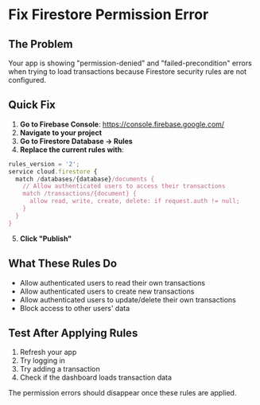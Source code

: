 # Fix Firestore Permission Error

## The Problem
Your app is showing "permission-denied" and "failed-precondition" errors when trying to load transactions because Firestore security rules are not configured.

## Quick Fix

1. **Go to Firebase Console**: https://console.firebase.google.com/
2. **Navigate to your project**
3. **Go to Firestore Database → Rules**
4. **Replace the current rules with**:

```javascript
rules_version = '2';
service cloud.firestore {
  match /databases/{database}/documents {
    // Allow authenticated users to access their transactions
    match /transactions/{document} {
      allow read, write, create, delete: if request.auth != null;
    }
  }
}
```

5. **Click "Publish"**

## What These Rules Do
- Allow authenticated users to read their own transactions
- Allow authenticated users to create new transactions
- Allow authenticated users to update/delete their own transactions
- Block access to other users' data

## Test After Applying Rules
1. Refresh your app
2. Try logging in
3. Try adding a transaction
4. Check if the dashboard loads transaction data

The permission errors should disappear once these rules are applied.